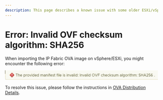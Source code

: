 ```yaml
---
description: This page describes a known issue with some older ESXi/vSphere versions not recognizing the SHA256 checksum of the IP Fabric OVA image.
---
```


# Error: Invalid OVF checksum algorithm: SHA256

When importing the IP Fabric OVA image on vSphere/ESXi, you might encounter the
following error:

![OVA error](ova_error.png)

To resolve this issue, please follow the instructions in
[OVA Distribution Details](../../../../overview/deployment/ova_details.md).
